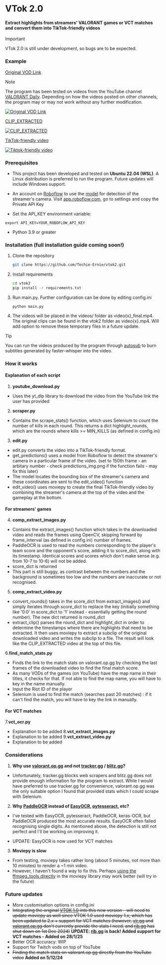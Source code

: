 # VTok 2.0

#### Extract highlights from streamers' VALORANT games or VCT matches and convert them into TikTok-friendly videos

> [!IMPORTANT]
> VTok 2.0 is still under development, so bugs are to be expected.

### Example

[Original VOD Link](https://www.youtube.com/watch?v=dWUe6yjbxv4)

> [!Note]
> The program has been tested on videos from the YouTube channel [VALORANT Daily](https://www.youtube.com/@valorantdaily1976). Depending on how the videos posted on other channels, the program may or may not work without any further modification.

[![Original VOD Link](https://img.youtube.com/vi/dWUe6yjbxv4/0.jpg)](https://www.youtube.com/watch?v=dWUe6yjbxv4)

[CLIP_EXTRACTED](https://youtu.be/ONbc8BVhpTc)

[![CLIP_EXTRACTED](https://img.youtube.com/vi/ONbc8BVhpTc/0.jpg)](https://www.youtube.com/watch?v=ONbc8BVhpTc)

[TikTok-friendly video](https://youtube.com/shorts/a5YGxXdjkdA?si=DLSR78TdzJAEgvlm)

[![Tiktok-friendly video](https://img.youtube.com/vi/a5YGxXdjkdA/0.jpg)](https://www.youtube.com/watch?v=a5YGxXdjkdA)

### Prerequisites

- This project has been developed and tested on **Ubuntu 22.04 (WSL)**. A Linux distribution is preferred to run the program. Future updates will include Windows support.
- An account on [Roboflow](roboflow.com) to use the [model](https://universe.roboflow.com/clipsfail/streamer-webcams) for detection of the streamer's camera. Visit [app.roboflow.com](app.roboflow.com), go to settings and copy the Private API Key

- Set the API_KEY environment variable:

```
export API_KEY=YOUR_ROBOFLOW_API_KEY
```

- Python 3.9 or greater

### Installation (full installation guide coming soon!)

1. Clone the repository

    ```bash
    git clone https://github.com/Techie-Ernie/vtok2.git
    ```

2. Install requirements

    ```bash
    cd vtok2
    pip install -r requirements.txt
    ```

3. Run main.py. Further configuration can be done by editing config.ini

    ```
    python main.py
    ```

4. The videos will be placed in the videos/ folder as video{x}_final.mp4. The original clips can be found in the vtok2 folder as video{x}.mp4. Will add option to remove these temporary files in a future update.

> [!TIP]
> You can run the videos produced by the program through [autosub](https://github.com/Techie-Ernie/autosub) to burn subtitles generated by faster-whisper into the video.

### How it works

#### Explanation of each script

1. **youtube_download.py**

- Uses the yt_dlp library to download the video from the YouTube link the user has provided

2. **scraper.py**

- Contains the scrape_stats() function, which uses Selenium to count the number of kills in each round. This returns a dict highlight_rounds, which are the rounds where kills >= MIN_KILLS (as defined in config.ini)

3. **edit.py**

- edit.py converts the video into a TikTok-friendly format.
- get_predictions() uses a model from Roboflow to detect the streamer's camera in a particular frame of the video. (set to 150th frame - an arbitary number - check predictions_img.png if the function fails - may fix this later)
- The model locates the bounding box of the streamer's camera and these coordinates are sent to the edit_video() function
- edit_video() uses moviepy to create the final TikTok-friendly video by combining the streamer's camera at the top of the video and the gameplay at the bottom.

#### For streamers' games

4. **comp_extract_images.py**

- Contains the extract_images() function which takes in the downloaded video and reads the frames using OpenCV, skipping forward by frame_interval (as defined in config.ini) number of frames.
- PaddleOCR is used to read the numbers corresponding to the player's team score and the opponent's score, adding it to score_dict, along with its timestamp. Identical scores and scores which don't make sense (e.g. from 10-7 to 10-6) will not be added.
- score_dict is returned
- This part is still buggy, as contrast between the numbers and the background is sometimes too low and the numbers are inaccurate or not recognised.

5. **comp_extract_video.py**

- convert_rounds() takes in the score_dict from extract_images() and simply iterates through score_dict to replace the key (initially something like '0:0' in score_dict to '1' instead - essentially getting the round number). The new dict returned is round_dict
- extract_clip() parses the round_dict and highlight_dict in order to determine the timestamps where there are highlights that need to be extracted. It then uses moviepy to extract a subclip of the original downloaded video and writes the subclip to a file. The result will look like the CLIP_EXTRACTED video at the top of this file.

6.**find_match_stats.py**

- Finds the link to the match stats on valorant.op.gg by checking the last frames of the downloaded video to find the final match score.
- As many VODs of the games (on YouTube) have the map name in their titles, it checks for that. If not able to find the map name, you will have to key in the name manually.
- Input the Riot ID of the player
- Selenium is used to find the match (searches past 20 matches) : if it can't find the match, you will have to key the link in manually.

#### For VCT matches

7.**vct_ocr.py**

- Explanation to be added
8.**vct_extract_images.py**
- Explanation to be added
9.**vct_extract_video.py**
- Explanation to be added

### Considerations

1. **Why use [valorant.op.gg](https://valorant.op.gg) and not [tracker.gg](https://tracker.gg/valorant) / [blitz.gg](https://blitz.gg)?**

- Unfortunately, tracker.gg blocks web scrapers and blitz.gg does not provide enough information for the program to extract. While I would have preferred to use tracker.gg for convenience, valorant.op.gg was the only suitable option I found that provided stats which I could scrape with Selenium.

2. **Why [PaddleOCR](https://github.com/PaddlePaddle/PaddleOCR) instead of [EasyOCR](https://github.com/JaidedAI/EasyOCR), [pytesseract](https://github.com/madmaze/pytesseract), etc?**

- I've tested with EasyOCR, pytesseract, PaddleOCR, keras-OCR, but PaddleOCR produced the most accurate results. EasyOCR often failed recognising single digits. As mentioned above, the detection is still not perfect and I'll be working on improving it.

- UPDATE: EasyOCR is now used for VCT matches

3. **Moviepy is slow**

- From testing, moviepy takes rather long (about 5 minutes, not more than 10 minutes) to render a ~1 min video.
- However, I haven't found a way to fix this. Perhaps [using the ffmpeg_tools directly](https://stackoverflow.com/questions/56413813/concat-videos-too-slow-using-python-moviepy) in the moviepy library may work better (will try in the future)

### Future updates

- More customisation options in config.ini
- ~~Integrating the original [VTOK 1.0](https://github.com/Techie-Ernie/vtok) into this new version - will need to update moviepy as well since VTOK 1.0 used moviepy 1.x, which has been updated to 2.x + support for VCT matches (however, [vlr.gg](https://vlr.gg) and [valorant.op.gg](https://valorant.op.gg) don't currently provide the stats I need, and [rib.gg](https://rib.gg) has shut down on 1st Dec 2024)~~ **UPDATE: [rib.gg](https://rib.gg) is back! Added support for VCT matches - Added on 28/1/25**
- Better OCR accuracy: WIP
- Support for Twitch vods on top of YouTube
- ~~Finding the match stats on valorant.op.gg directly from the YouTube video~~ **Added on 5/12/24**
